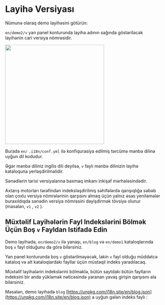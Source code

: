 # Layihə Versiyası

Nümunə olaraq demo layihəsini götürün:

`en/demo2/v` yan panel konturunda layihə adının sağında göstəriləcək layihənin cari versiya nömrəsidir.

<img src="https://p.3ti.site/1721290486.avif" width="320px">

Burada `en/` `.i18n/conf.yml` ilə konfiqurasiya edilmiş tərcümə mənbə dilinə uyğun dil kodudur.

Əgər mənbə diliniz ingilis dili deyilsə, `v` faylı mənbə dilinizin layihə kataloquna yerləşdirilməlidir.

Sənədlərin tarixi versiyalarına baxmaq imkanı inkişaf mərhələsindədir.

Axtarış motorları tərəfindən indeksləşdirilmiş səhifələrdə qarışıqlığa səbəb olan çoxlu versiya nömrələrinin qarşısını almaq üçün yalnız əsas yeniləmələr buraxıldıqda sənədin versiya nömrəsini dəyişdirmək tövsiyə olunur (məsələn, `v1` , `v2` ).

## Müxtəlif Layihələrin Fayl Indekslərini Bölmək Üçün Boş `v` Fayldan Istifadə Edin

Demo layihədə, `en/demo2/v` ilə yanaşı, `en/blog` və `en/demo1` kataloqlarında boş `v` fayl olduğunu da görə bilərsiniz.

Yan panel konturunda boş `v` göstərilməyəcək, lakin `v` fayl olduğu müddətcə kataloq və alt kataloqlardakı fayllar üçün müstəqil indeks yaradılacaq.

Müxtəlif layihələrin indekslərini bölməklə, bütün saytdakı bütün faylların indeksini bir anda yükləmək nəticəsində yaranan yavaş girişin qarşısını ala bilərsiniz.

Məsələn, demo layihədə `blog` [https://unpkg.com/i18n.site/en/blog.json](https://unpkg.com/i18n.site/en/blog.json) a uyğun gələn indeks faylı :
